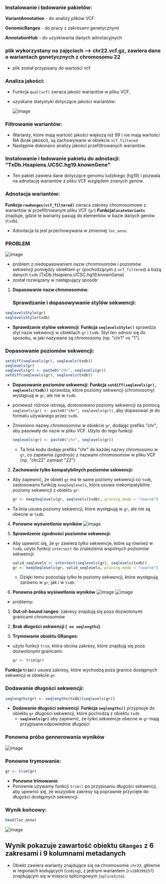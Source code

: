 

### Instalowanie i ładowanie pakietów:
**VariantAnnotation** - do analizy plików VCF

**GenomicRanges** - do pracy z zakresami genetycznymi

**AnnotationHub** - do uzyskiwania danych adnotacyjnych


### plik wykorzystany na zajęciach --> chr22.vcf.gz, zawiera dane o wariantach genetycznych z chromosomu 22
- plik został przypisany do wartości vcf


### Analiza jakości:
- Funkcja `qual(vcf)` zwraca jakość wariantów w pliku VCF, 
- uzyskane statystyki dotyczące jakości wariantów:

  
  ![image](https://github.com/user-attachments/assets/bc26cb41-391e-401b-aad7-0a21d52a2caa)


### Filtrowanie wariantów:
- Warianty, które mają wartość jakości większą niż 99 i nie mają wartości NA (brak jakości), są zachowywane w obiekcie `vcf_filtered`
- Następnie dokonano analizy jakości przefiltrowanych wariantów.

### Instalowanie i ładowanie pakietu do adnotacji: "TxDb.Hsapiens.UCSC.hg19.knownGene"
- Ten pakiet zawiera dane dotyczące genomu ludzkiego (hg19) i pozwala na adnotację wariantów z pliku VCF względem znanych genów.

### Adnotacja wariantów:
 **Funkcja `rowRanges(vcf_filtered)`** zwraca zakresy chromosomowe z wariantów w przefiltrowanym pliku VCF (`gr`) 
 **Funkcja`locateVariants`** znajduje, gdzie te warianty pasują do elementów w bazie danych genów (`txdb`). 
 - Adnotacja ta jest przechowywana w zmiennej `loc_anno`.

### PROBLEM 
![image](https://github.com/user-attachments/assets/1e09b301-cf96-494d-aed4-910648ca4ee7)

- problem z niedopasowaniem nazw chromosomów i poziomów sekwencji pomiędzy obiektem `gr` (pochodzącym z `vcf_filtered`) a bazą danych `txdb` (TxDb.Hsapiens.UCSC.hg19.knownGene)
- został rozwiązany w następujący sposób:

1. **Dopasowanie nazw chromosomów:**
   ### Sprawdzanie i dopasowywanie stylów sekwencji:
```r
seqlevelsStyle(gr)
seqlevelsStyle(txdb)
```
- **Sprawdzanie stylów sekwencji**:
**Funkcja `seqlevelsStyle()`** sprawdza styl nazw sekwencji w obiektach `gr` i `txdb`. Styl ten odnosi się do sposobu, w jaki nazywane są chromosomy (np. "chr1" vs "1").

### Dopasowanie poziomów sekwencji:
```r
setdiff(seqlevels(gr), seqlevels(txdb))
seqlevels(gr)
seqlevels(gr) <- paste0("chr", seqlevels(gr))
setdiff(seqlevels(gr), seqlevels(txdb))
```
- **Dopasowanie poziomów sekwencji**:
**Funkcja `setdiff(seqlevels(gr), seqlevels(txdb))`** sprawdza, które poziomy sekwencji (chromosomy) występują w `gr`, ale nie w `txdb`.
- ponieważ różnice istnieją, dostosowano poziomy sekwencji za pomocą `seqlevels(gr) <- paste0("chr", seqlevels(gr))`, aby dopasować je do formatu używanego przez `txdb`.
- Zmieniono nazwy chromosomów w obiekcie `gr`, dodając prefiks "chr", aby pasowały do nazw w pliku VCF. Użyto do tego funkcji:

   ```r
   seqlevels(gr) <- paste0("chr", seqlevels(gr))
   ```
   - Ta linia kodu dodaje prefiks "chr" do każdej nazwy chromosomu w `gr`, co zapewnia zgodność z nazwami chromosomów w pliku VCF (np. "chr22" zamiast "22").

3. **Zachowanie tylko kompatybilnych poziomów sekwencji:**
- Aby zapewnić, że obiekt `gr` ma te same poziomy sekwencji co `txdb`, zastosowano funkcję `keepSeqlevels`, która usuwa niekompatybilne poziomy sekwencji z obiektu `gr`:

   ```r
   gr <- keepSeqlevels(gr, seqlevels(txdb), pruning.mode = "coarse")
   ```
- Ta linia usuwa poziomy sekwencji, które występują w `gr`, ale nie są obecne w `txdb`.

4. **Ponowne wyświetlenie wyników**
  ![image](https://github.com/user-attachments/assets/50a8848f-2073-48c4-b837-ae766012425f)


5. **Sprawdzenie zgodności poziomów sekwencji:**
- Aby upewnić się, że `gr` zawiera tylko sekwencje, które są również w `txdb`, użyto funkcji `intersect` do znalezienia wspólnych poziomów sekwencji:

   ```r
   valid_seqlevels <- intersect(seqlevels(gr), seqlevels(txdb))
   gr <- keepSeqlevels(gr, valid_seqlevels, pruning.mode = "coarse")
   ```

  - Dzięki temu pozostają tylko te poziomy sekwencji, które występują zarówno w `gr`, jak i w `txdb`.
6. **Ponowna próba wyśiwetlenia wyników**
    ![image](https://github.com/user-attachments/assets/c330cfd0-af13-462f-8c31-ee634e364b5b)
    ![image](https://github.com/user-attachments/assets/59564d58-2115-4619-9b2f-844c14408fa7)
- problemy:
1. **Out-of-bound ranges**: zakresy znajdują się poza dozwolonymi granicami chromosomów

2. **Brak długości sekwencji (` no seqlengths`)**:


7. **Trymowanie obiektu GRanges:**
- użyto funkcji `trim`, która obcina zakresy, które znajdują się poza dozwolonymi granicami:

   ```r
   gr <- trim(gr)
   ```
**Funkcja `trim()`** usuwa zakresy, które wychodzą poza granice dostępnych sekwencji w obiekcie `gr`.

### Dodawanie długości sekwencji:
```r
seqlengths(gr) <- seqlengths(txdb)[seqlevels(gr)]
```
- **Dodawanie długości sekwencji**:
  **Funkcja `seqlengths()`** przypisuje do obiektu `gr` długości sekwencji, które pochodzą z obiektu `txdb`
  - **`seqlevels(gr)`** aby zapewnić, że tylko sekwencje obecne w `gr` mają przypisane odpowiednie długości
 
### Ponowna próba gennerowania wyników
![image](https://github.com/user-attachments/assets/3041a344-8300-4ce2-9749-bf2bfdad9cdb)


### Ponowne trymowanie:
```r
gr <- trim(gr)
```
- **Ponowne trimowanie**:
- Ponownie używamy funkcji `trim()` po przypisaniu długości sekwencji, aby upewnić się, że wszystkie zakresy są poprawnie przycięte do długości dostępnych sekwencji.

### Wynik końcowy:
```r
head(loc_anno)
```
![image](https://github.com/user-attachments/assets/d5baa1f5-5a85-4da3-ac62-0ac816a4055c)

## **Wynik pokazuje zawartość obiektu `GRanges` z 6 zakresami i 9 kolumnami metadanych**

- Obiekt zawiera warianty znajdujące się na chromosomie `chr22`, głównie w regionach kodujących (`coding`), z jednym wariantem (`rs188399257`) znajdującym się w miejscu splicingowym (`spliceSite`).


